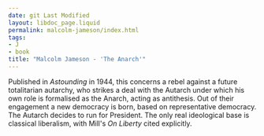 ```yaml
---
date: git Last Modified
layout: libdoc_page.liquid
permalink: malcolm-jameson/index.html
tags:
- J
- book
title: "Malcolm Jameson - 'The Anarch'"
---
```


Published  in _Astounding_ in 1944, this concerns a rebel against a future  totalitarian autarchy, who strikes a deal with the Autarch under which his own  role is formalised as the Anarch, acting as antithesis. Out of their engagement  a new democracy is born, based on representative democracy. The Autarch decides  to run for President. The only real ideological base is classical liberalism,  with Mill's _On Liberty_ cited explicitly.